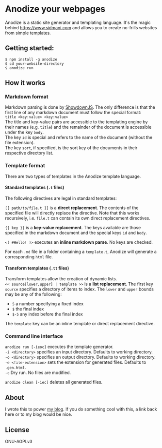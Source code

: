 # Anodize your webpages
Anodize is a static site generator and templating language. It's the magic behind https://www.sidmani.com and allows you to create no-frills websites from simple templates.

## Getting started:
`$ npm install -g anodize`  
`$ cd your-website-directory`  
`$ anodize run`

## How it works
### Markdown format
Markdown parsing is done by [ShowdownJS](https://github.com/showdownjs/showdown/). The only difference is that the first line of any markdown document must follow the special format:  
`title <key:value> <key:value>`  
The title and key-value pairs are accessible to the templating engine by their names (e.g. `title`) and the remainder of the document is accessible under the key `body`.   
The key `id` is special and refers to the name of the document (without the file extension).  
The key `sort`, if specified, is the sort key of the documents in their respective directory list.

### Template format
There are two types of templates in the Anodize template language.

#### Standard templates (`.t` files)
The following directives are legal in standard templates:  

`[[ path/to/file.t ]]` is a **direct replacement**. The contents of the specified file will directly replace the directive. Note that this works recursively, i.e. `file.t` can contain its own direct replacement directives.

`{{ key }}` is a **key-value replacement**. The keys available are those specified in the markdown document and the special keys `id` and `body`.

`<( #Hello! )>` executes an **inline markdown parse**. No keys are checked.

For each `.md` file in a folder containing a `template.t`, Anodize will generate a corresponding `html` file.

#### Transform templates (`.tt` files)
Transform templates allow the creation of dynamic lists.    
`<< source[lower,upper] | template >>` is a **list replacement**.
The first key `source` specifies a directory of items to index. The `lower` and `upper` bounds may be any of the following:
- `5` a number specifying a fixed index
- `$` the final index
- `$-5` any index before the final index  

The `template` key can be an inline template or direct replacement directive.

### Command line interface
`anodize run [-ieoc]` executes the template generator.  
`-i <directory>` specifies an input directory. Defaults to working directory.   
`-o <directory>` specifies an output directory. Defaults to working directory.  
`-e <file-extension>` sets the extension for generated files. Defaults to `.gen.html`.  
`-c` Dry run. No files are modified.  


`anodize clean [-iec]` deletes all generated files.

## About
I wrote this to power [my blog](https://sidmani.com). If you do something cool with this, a link back here or to my blog would be nice.  

## License
GNU-AGPLv3
